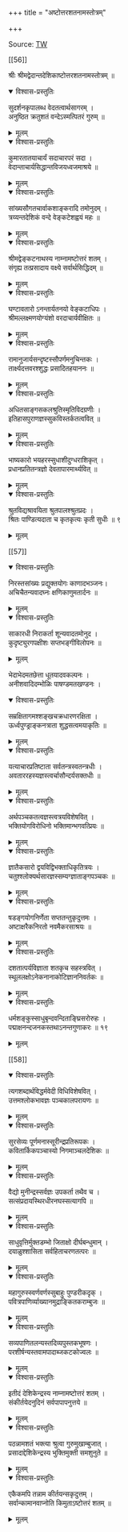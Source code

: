 +++
title = "अष्टोत्तरशतनामस्तोत्रम्"

+++

Source: [TW](https://archive.org/details/vedAnta-deshika-stutiH/deshika108.pdf)


[[56]]

श्रीः श्रीमद्वेदान्तदेशिकाष्टोत्तरशतनामस्तोत्रम् ॥


<details open><summary>विश्वास-प्रस्तुतिः</summary>

सुदर्शनकृपालब्ध वेदतत्वार्थसागरम् ।  
अनुष्ठित क्रतुशतं वन्देऽस्मत्पितरं गुरुम् ॥
</details>

<details><summary>मूलम्</summary>

सुदर्शनकृपालब्ध वेदतत्वार्थसागरम् ।  
अनुष्ठित क्रतुशतं वन्देऽस्मत्पितरं गुरुम् ॥
</details>


<details open><summary>विश्वास-प्रस्तुतिः</summary>

कुमारतातयाचार्यं सदाचारपरं सदा ।  
वेदान्ताचार्यसिद्धान्तविजयध्वजमाश्रये ॥
</details>

<details><summary>मूलम्</summary>

कुमारतातयाचार्यं सदाचारपरं सदा ।  
वेदान्ताचार्यसिद्धान्तविजयध्वजमाश्रये ॥
</details>


<details open><summary>विश्वास-प्रस्तुतिः</summary>

सांख्यसौगतचार्वाकशाङ्करादि तमोनुदम् ।  
त्रय्यन्तदेशिकं वन्दे वेङ्कटेशह्वयं महः ॥
</details>

<details><summary>मूलम्</summary>

सांख्यसौगतचार्वाकशाङ्करादि तमोनुदम् ।  
त्रय्यन्तदेशिकं वन्दे वेङ्कटेशह्वयं महः ॥
</details>


<details open><summary>विश्वास-प्रस्तुतिः</summary>

श्रीमद्वेङ्कटनाथस्य नाम्नामष्टोत्तरं शतम् ।  
संगृह्य तत्प्रसादाय वक्ष्ये सर्वार्थसिद्धिदम् ॥
</details>

<details><summary>मूलम्</summary>

श्रीमद्वेङ्कटनाथस्य नाम्नामष्टोत्तरं शतम् ।  
संगृह्य तत्प्रसादाय वक्ष्ये सर्वार्थसिद्धिदम् ॥
</details>


<details open><summary>विश्वास-प्रस्तुतिः</summary>

घण्टावतारो ऽनन्तार्यतनयो वेङ्कटाधिपः ।  
श्रीमल्लक्ष्मणयोग्यंशो वरदाचार्यवीक्षितः ॥
</details>

<details><summary>मूलम्</summary>

घण्टावतारो ऽनन्तार्यतनयो वेङ्कटाधिपः ।  
श्रीमल्लक्ष्मणयोग्यंशो वरदाचार्यवीक्षितः ॥
</details>


<details open><summary>विश्वास-प्रस्तुतिः</summary>

रामानुजार्यसन्दृष्टस्सौपर्णमनुचिन्तकः ।  
तार्क्ष्यदत्तवरश्शुद्धः प्रसादितहयाननः ॥
</details>

<details><summary>मूलम्</summary>

रामानुजार्यसन्दृष्टस्सौपर्णमनुचिन्तकः ।  
तार्क्ष्यदत्तवरश्शुद्धः प्रसादितहयाननः ॥
</details>


<details open><summary>विश्वास-प्रस्तुतिः</summary>

अधितसाङ्गसकलश्रुतिस्मृतिविदग्रणीः ।  
इतिहासपुराणज्ञस्सुकविस्तर्कतत्ववित् ॥
</details>

<details><summary>मूलम्</summary>

अधितसाङ्गसकलश्रुतिस्मृतिविदग्रणीः ।  
इतिहासपुराणज्ञस्सुकविस्तर्कतत्ववित् ॥
</details>


<details open><summary>विश्वास-प्रस्तुतिः</summary>

भाष्यकारो भयहरस्सुधाशीदुग्धराशिकृत् ।  
प्रधानप्रतितन्त्रज्ञो देवतापारमार्थ्यवित् ॥
</details>

<details><summary>मूलम्</summary>

भाष्यकारो भयहरस्सुधाशीदुग्धराशिकृत् ।  
प्रधानप्रतितन्त्रज्ञो देवतापारमार्थ्यवित् ॥
</details>


<details open><summary>विश्वास-प्रस्तुतिः</summary>

श्रुतविद्यश्रावयिता श्रुतपालश्श्रुतप्रदः ।  
श्रितः पाण्डित्यदाता च कृतकृत्यः कृती सुधीः ॥ ९
</details>

<details><summary>मूलम्</summary>

श्रुतविद्यश्रावयिता श्रुतपालश्श्रुतप्रदः ।  
श्रितः पाण्डित्यदाता च कृतकृत्यः कृती सुधीः ॥ ९
</details>

[[57]]


<details open><summary>विश्वास-प्रस्तुतिः</summary>

निरस्तसांख्यः प्रद्युक्तयोगः काणादभञ्जनः।  
अचिचैतन्यवादघ्नः क्षणिकाणुमतार्दनः ॥
</details>

<details><summary>मूलम्</summary>

निरस्तसांख्यः प्रद्युक्तयोगः काणादभञ्जनः।  
अचिचैतन्यवादघ्नः क्षणिकाणुमतार्दनः ॥
</details>


<details open><summary>विश्वास-प्रस्तुतिः</summary>

साकारधी निराकर्ता शून्यवादतमोनुद ।  
कुदृष्ट्युरगपक्षीशः सप्तभङ्गीविलोपनः ॥
</details>

<details><summary>मूलम्</summary>

साकारधी निराकर्ता शून्यवादतमोनुद ।  
कुदृष्ट्युरगपक्षीशः सप्तभङ्गीविलोपनः ॥
</details>

भेदाभेदमतछेत्ता धूतयादवकल्पनः ।  
अनीशवादिदम्भोळिः पाषण्डमतखण्डनः ।  


<details open><summary>विश्वास-प्रस्तुतिः</summary>

सम्रक्षितागमश्शङ्खचक्रधारणरक्षिता ।  
ऊर्ध्वपुण्ड्राङ्कनत्राता शुद्धसत्वमयाकृतिः ॥
</details>

<details><summary>मूलम्</summary>

सम्रक्षितागमश्शङ्खचक्रधारणरक्षिता ।  
ऊर्ध्वपुण्ड्राङ्कनत्राता शुद्धसत्वमयाकृतिः ॥
</details>


<details open><summary>विश्वास-प्रस्तुतिः</summary>

यत्याचारप्रतिष्टाता सर्वतन्त्रस्वतन्त्रधीः ।  
अवताररहस्यज्ञस्त्वर्चासौन्दर्यसक्तधीः ॥
</details>

<details><summary>मूलम्</summary>

यत्याचारप्रतिष्टाता सर्वतन्त्रस्वतन्त्रधीः ।  
अवताररहस्यज्ञस्त्वर्चासौन्दर्यसक्तधीः ॥
</details>


<details open><summary>विश्वास-प्रस्तुतिः</summary>

अर्थपञ्चकतत्वज्ञस्त्वत्रयविशेषवित् ।  
भक्तियोगविरोधिनो भक्तिमान्भगवत्प्रियः ॥
</details>

<details><summary>मूलम्</summary>

अर्थपञ्चकतत्वज्ञस्त्वत्रयविशेषवित् ।  
भक्तियोगविरोधिनो भक्तिमान्भगवत्प्रियः ॥
</details>


<details open><summary>विश्वास-प्रस्तुतिः</summary>

ज्ञातैकसारो द्वयविद्विभक्ताधिकृतित्रयः ।  
चतुश्श्लोक्यर्थसारज्ञस्सम्यग्ज्ञाताङ्गपञ्चकः ॥
</details>

<details><summary>मूलम्</summary>

ज्ञातैकसारो द्वयविद्विभक्ताधिकृतित्रयः ।  
चतुश्श्लोक्यर्थसारज्ञस्सम्यग्ज्ञाताङ्गपञ्चकः ॥
</details>


<details open><summary>विश्वास-प्रस्तुतिः</summary>

षडङ्गयोगनिर्णेता सप्ततन्तुकृदुत्तमः ।  
अष्टाक्षरैकनिरतो नवमैकरसाश्रयः ॥
</details>

<details><summary>मूलम्</summary>

षडङ्गयोगनिर्णेता सप्ततन्तुकृदुत्तमः ।  
अष्टाक्षरैकनिरतो नवमैकरसाश्रयः ॥
</details>


<details open><summary>विश्वास-प्रस्तुतिः</summary>

दशतात्पर्यविज्ञाता शतकृच सहस्त्रवित् ।  
स्थूललक्षोऽनेकनानाकोटिज्ञाननिवर्तकः ॥
</details>

<details><summary>मूलम्</summary>

दशतात्पर्यविज्ञाता शतकृच सहस्त्रवित् ।  
स्थूललक्षोऽनेकनानाकोटिज्ञाननिवर्तकः ॥
</details>


<details open><summary>विश्वास-प्रस्तुतिः</summary>

धर्मशङ्कुस्साधुबृन्दवन्दिताङ्घ्रिसरोरुहः ।  
पद्माक्षनन्दजनकस्तथाऽनन्तगुणाकरः ॥ १९
</details>

<details><summary>मूलम्</summary>

धर्मशङ्कुस्साधुबृन्दवन्दिताङ्घ्रिसरोरुहः ।  
पद्माक्षनन्दजनकस्तथाऽनन्तगुणाकरः ॥ १९
</details>

[[58]]


<details open><summary>विश्वास-प्रस्तुतिः</summary>

त्यगशब्दार्थविद्धर्मवेदी विधिविशेषवित् ।  
उत्तमश्लोकभावज्ञः पञ्चकालपरायणः ॥
</details>

<details><summary>मूलम्</summary>

त्यगशब्दार्थविद्धर्मवेदी विधिविशेषवित् ।  
उत्तमश्लोकभावज्ञः पञ्चकालपरायणः ॥
</details>


<details open><summary>विश्वास-प्रस्तुतिः</summary>

सुरसेव्यः पूर्णमनास्सूरीन्द्रप्रतिरूपकः ।  
कवितार्किकपञ्चास्यो निगमाञ्चलदेशिकः ॥
</details>

<details><summary>मूलम्</summary>

सुरसेव्यः पूर्णमनास्सूरीन्द्रप्रतिरूपकः ।  
कवितार्किकपञ्चास्यो निगमाञ्चलदेशिकः ॥
</details>


<details open><summary>विश्वास-प्रस्तुतिः</summary>

वैद्यो मुनीन्द्रस्सर्वज्ञः उपकर्ता तथैव च ।  
सत्संप्रदायस्थिरधीरनघस्सत्यागपि ॥
</details>

<details><summary>मूलम्</summary>

वैद्यो मुनीन्द्रस्सर्वज्ञः उपकर्ता तथैव च ।  
सत्संप्रदायस्थिरधीरनघस्सत्यागपि ॥
</details>


<details open><summary>विश्वास-प्रस्तुतिः</summary>

साधुवृत्तिर्मुक्तडम्भो जिताक्षो दीर्घबन्धुमान् ।  
दयाळुश्शासिता सर्वहिताचरणतत्परः ॥
</details>

<details><summary>मूलम्</summary>

साधुवृत्तिर्मुक्तडम्भो जिताक्षो दीर्घबन्धुमान् ।  
दयाळुश्शासिता सर्वहिताचरणतत्परः ॥
</details>


<details open><summary>विश्वास-प्रस्तुतिः</summary>

महागुरुस्स्वर्णवर्णस्सुबाहुः पुण्डरीकदृक् ।  
पवित्रपाणिर्व्याख्यानमुद्राङ्कितकराम्बुजः ॥
</details>

<details><summary>मूलम्</summary>

महागुरुस्स्वर्णवर्णस्सुबाहुः पुण्डरीकदृक् ।  
पवित्रपाणिर्व्याख्यानमुद्राङ्कितकराम्बुजः ॥
</details>


<details open><summary>विश्वास-प्रस्तुतिः</summary>

सव्यपाणितलन्यस्तदिव्यपुस्तकभूषणः ।  
परशीर्षन्यस्तवामपादाब्जकटकोज्वलः ॥
</details>

<details><summary>मूलम्</summary>

सव्यपाणितलन्यस्तदिव्यपुस्तकभूषणः ।  
परशीर्षन्यस्तवामपादाब्जकटकोज्वलः ॥
</details>


<details open><summary>विश्वास-प्रस्तुतिः</summary>

इतीदं देशिकेन्द्रस्य नाम्नामष्टोत्तरं शतम् ।  
संकीर्तयेदनुदिनं सर्वपापापनुत्तये ॥
</details>

<details><summary>मूलम्</summary>

इतीदं देशिकेन्द्रस्य नाम्नामष्टोत्तरं शतम् ।  
संकीर्तयेदनुदिनं सर्वपापापनुत्तये ॥
</details>


<details open><summary>विश्वास-प्रस्तुतिः</summary>

पठन्नामशतं भक्त्या श्रुत्वा गुरुमुखाम्बुजात् ।  
प्रसादाद्देशिकेन्द्रस्य भुक्तिमुक्ती समशुनुते ॥
</details>

<details><summary>मूलम्</summary>

पठन्नामशतं भक्त्या श्रुत्वा गुरुमुखाम्बुजात् ।  
प्रसादाद्देशिकेन्द्रस्य भुक्तिमुक्ती समशुनुते ॥
</details>


<details open><summary>विश्वास-प्रस्तुतिः</summary>

एकैकमपि तन्नाम कीर्तयन्सकृदुत्तम् ।  
सर्वान्कामानवाप्नोति किमुताऽष्टोत्तरं शतम् ॥
</details>

<details><summary>मूलम्</summary>

एकैकमपि तन्नाम कीर्तयन्सकृदुत्तम् ।  
सर्वान्कामानवाप्नोति किमुताऽष्टोत्तरं शतम् ॥
</details>

